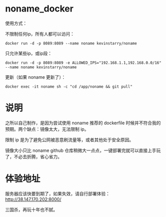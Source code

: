 # noname_docker
使用方式：

不限制任何ip，所有人都可以访问：
```
docker run -d -p 8089:8089 --name noname kevinstarry/noname
```

只允许某些ip，或ip段：
```
docker run -d -p 8089:8089 -e ALLOWED_IPS="192.168.1.1,192.168.0.0/16" --name noname kevinstarry/noname
```

更新（如果 noname 更新了）：
```
docker exec -it noname sh -c "cd /app/noname && git pull"
```

# 说明
之所以自己制作，是因为尝试使用 noname 推荐的 dockerfile 时候并不符合我的预期。两个缺点：镜像太大，无法限制 ip。

限制 ip 是为了避免公网被恶意刷流量等，或者其他处于安全原因。

镜像大小只比 noname github 仓库稍微大一点点，一键部署完就可以直接上手玩了，不必去折腾，省心省力。

# 体验地址
服务器应该快要到期了，如果失效，请自行部署体验： http://38.147.170.202:8000/

三国杀，再玩十年也不腻。


